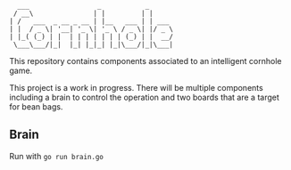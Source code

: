 ```
  ___                 _           _        
 / __\               | |         | |       
| /   ___  _ __ _ __ | |__   ___ | | ___   
| |  / _ \| '__| '_ \| '_ \ / _ \| |/ _ \  
| |_( (_) | |  | | | | | | | (_) | |  __/  
 \___\___/|_|  |_| |_|_| |_|\___/|_|\___|  
```

This repository contains components associated to an intelligent cornhole game.

This project is a work in progress. There will be multiple components including a brain to control the operation and two boards that are a target for bean bags.

## Brain

Run with `go run brain.go`

